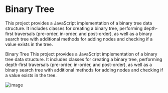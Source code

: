 
# Binary Tree
This project provides a JavaScript implementation of a binary tree data structure. It includes classes for creating a binary tree, performing depth-first traversals (pre-order, in-order, and post-order), as well as a binary search tree with additional methods for adding nodes and checking if a value exists in the tree.

Binary Tree
This project provides a JavaScript implementation of a binary tree data structure. It includes classes for creating a binary tree, performing depth-first traversals (pre-order, in-order, and post-order), as well as a binary search tree with additional methods for adding nodes and checking if a value exists in the tree.

![image](https://github.com/BasharIrani23/data-structures-and-algorithms/assets/129655131/681b1ec9-a157-4cad-9dcc-a8c27a0f1166)




